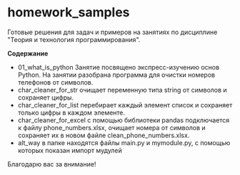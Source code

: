 # homework_samples
Готовые решения для задач и примеров на занятиях по дисциплине "Теория и технология программирования".

**Содержание**
* 01_what_is_python
Занятие посвящено экспресс-изучению основ Python. На занятии разобрана программа для очистки номеров телефонов от символов. 
* char_cleaner_for_str очищает переменную типа string от символов и сохраняет цифры.  
* char_cleaner_for_list перебирает каждый элемент список и сохраняет только цифры в каждом элементе.
* char_cleaner_for_excel с помощью библиотеки pandas подключается к файлу phone_numbers.xlsx, очищает номера от символов и сохраняет их в новом файле clean_phone_numbers.xlsx.
* alt_way в папке находятся файлы main.py и mymodule.py, с помощью которых показан импорт мудулей

Благодарю вас за внимание!
